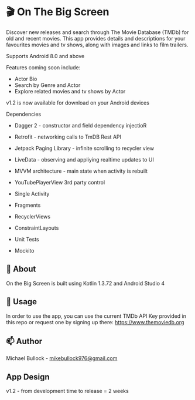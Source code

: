 # 
# 🎬 On The Big Screen

Discover new releases and search through The Movie Database (TMDb) for old and recent movies. This app provides details and descriptions for your favourites movies and tv shows, along with images and links to film trailers.

Supports Android 8.0 and above

Features coming soon include:
- Actor Bio
- Search by Genre and Actor
- Explore related movies and tv shows by Actor

v1.2 is now available for download on your Android devices 


Dependencies
- Dagger 2 - constructor and field dependency injectioR
- Retrofit - networking calls to TmDB Rest API
- Jetpack Paging Library - infinite scrolling to recycler view
- LiveData - observing and appliying realtime updates to UI

- MVVM architecture - main state when activity is rebuilt
- YouTubePlayerView 3rd party control
- Single Activity
- Fragments
- RecyclerViews
- ConstraintLayouts

- Unit Tests
- Mockito


## 🔎 About

On the Big Screen is built using Kotlin 1.3.72 and Android Studio 4

## 🔧 Usage

In order to use the app, you can use the current TMDb API Key provided in this repo or request one by signing up there:
https://www.themoviedb.org


## 📫 Author

Michael Bullock - <mikebullock976@gmail.com>


## App Design

v1.2 - from development time to release = 2 weeks

